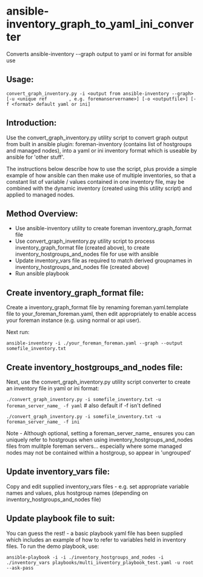 # ansible-inventory_graph_to_yaml_ini_converter
Converts ansible-inventory --graph output to yaml or ini format for ansible use

## Usage:
`convert_graph_inventory.py -i <output from ansible-inventory --graph> [-u <unique ref        , e.g. foremanservername>] [-o <outputfile>] [-f <format> default yaml or ini]`

## Introduction:
Use the convert_graph_inventory.py utility script to convert graph output from built in ansible plugin: foreman-inventory (contains list of hostgroups and managed nodes), into a yaml or ini inventory format which is useable by ansible for 'other stuff'.

The instructions below describe how to use the script, plus provide a simple example of how ansible can then make use of multiple inventories, so that a constant list of variable / values contained in one inventory file, may be combined with the dynamic inventory (created using this utility script) and applied to managed nodes.

## Method Overview:
- Use ansible-inventory utility to create foreman inventory_graph_format file
- Use convert_graph_inventory.py utility script to process inventory_graph_format file (created above), to create inventory_hostgroups_and_nodes file for use with ansible
- Update inventory_vars file as required to match derived groupnames in inventory_hostgroups_and_nodes file (created above)
- Run ansible playbook

## Create inventory_graph_format file:
Create a inventory_graph_format file by renaming foreman.yaml.template file to your_foreman_foreman.yaml, then edit appropriately to enable access your foreman instance (e.g. using normal or api user).

Next run:

`ansible-inventory -i ./your_foreman_foreman.yaml --graph --output somefile_inventory.txt`

## Create inventory_hostgroups_and_nodes file:
Next, use the convert_graph_inventory.py utility script converter to create an inventory file in yaml or ini format:

`./convert_graph_inventory.py -i somefile_inventory.txt -u foreman_server_name_ -f yaml` # also default if -f isn't defined

`./convert_graph_inventory.py -i somefile_inventory.txt -u foreman_server_name_ -f ini`

Note - Although optional, setting a foreman_server_name_ ensures you can uniquely refer to hostgroups when using inventory_hostgroups_and_nodes files from mulitple foreman servers... especially where some managed nodes may not be contained within a hostgroup, so appear in 'ungrouped'

## Update inventory_vars file:
Copy and edit supplied inventory_vars files - e.g. set appropriate variable names and values, plus hostgroup names (depending on inventory_hostgroups_and_nodes file)

## Update playbook file to suit:
You can guess the rest! - a basic playbook yaml file has been supplied which includes an example of how to refer to variables held in inventory files. To run the demo playbook, use:

`ansible-playbook -i -i ./inventory_hostgroups_and_nodes -i ./inventory_vars playbooks/multi_inventory_playbook_test.yaml -u root --ask-pass`

